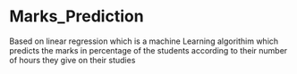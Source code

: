 # Marks_Prediction

Based on linear regression which is a  machine Learning algorithim which predicts the marks in percentage of the students 
according to their number of hours they give on their studies
